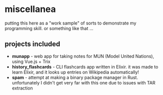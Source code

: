 # miscellanea

putting this here as a "work sample" of sorts to demonstrate my programming skill. or something like that ...

## projects included

* **munapp** - web app for taking notes for MUN (Model United Nations), using Vue.js + Trix
* **history_flashcards** - CLI flashcards app written in Elixir. it was made to learn Elixir, and it looks up entries on Wikipedia automatically!
* **spam** - attempt at making a binary package manager in Rust. unfortunately I didn't get very far with this one due to issues with TAR extraction
